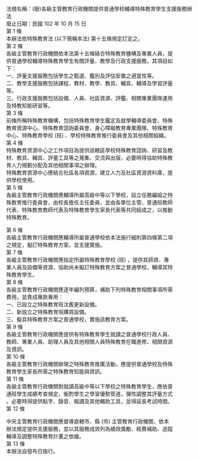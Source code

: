 法規名稱：(廢)各級主管教育行政機關提供普通學校輔導特殊教育學生支援服務辦法  
廢止日期：民國 102 年 10 月 15 日  
第 1 條  
本辦法依特殊教育法 (以下簡稱本法) 第十五條規定訂定之。  
第 2 條  
各級主管教育行政機關依本法第十五條結合特殊教育機構及專業人員，提  
供普通學校輔導特殊教育學生有關評量、教學及行政支援服務，其項目如  
下：  
一、評量支援服務包括學生之甄選、鑑別及評估安置之適當性等。  
二、教學支援服務包括課程、教材、教學、教具、輔具、輔導及學習評量  
等。  
三、行政支援服務包括設備、人員、社區資源、評鑑、相關專業團隊運用  
及特教知能研習等。  
第 3 條  
前條所稱特殊教育機構，包括特殊教育學生鑑定及就學輔導委員會、特殊  
教育資源中心、特殊教育諮詢委員會、身心障礙教育專業團隊、特殊教育  
中心、特殊教育學校 (班) 、學校特殊教育推行委員會及其他相關組織。  
第 4 條  
特殊教育資源中心之工作項目為提供該轄區學校特殊教育諮詢、研習及教  
材、教具、輔具、評量工具等之蒐集、交流與出版，必要時得協助特殊教  
育人力規劃分配及其他相關事項之辦理。  
特殊教育資源中心應結合社區各項資源，建立人力及社區資源資料庫，提  
供學校使用。  
第 5 條  
各級主管教育行政機關應輔導所屬高級中等以下學校，設立任務編組之特  
殊教育推行委員會，由校長擔任主任委員，並由各單位主管、普通班教師  
代表、特殊教育教師代表及特殊教育學生家長代表等共同組成之，以推動  
特殊教育。  


第 6 條  
各級主管教育行政機關應輔導所屬普通學校依本法施行細則第四條第二項  
之規定，擬訂特殊教育方案，並支援實施。  
第 7 條  
各級主管教育行政機關應指定所屬特殊教育學校 (班) ，提供其師資、專  
業人員及設備等資源，協助尚未擬訂特殊教育方案之普通學校，輔導其特  
殊教育學生。  
第 8 條  
各級主管教育行政機關應逐年編列預算，補助下列特殊教育相關事項所需  
費用，並責成專款專用：  
一、已設立之特殊教育班汰舊更新設備。  
二、新設立之特殊教育班購買設備。  
三、擬具特殊教育方案之普通學校，實施該教育方案。  
第 9 條  
各級主管教育行政機關應提供有特殊教育學生就讀之普通學校行政人員、  
教師、專業人員、助理人員及其他相關人員特殊教育在職進修、相關資源  
及資訊。  
第 10 條  
各級主管教育行政機關辦理之特殊教育推廣活動，應提供普通學校及特殊  
教育學生家長所需之特殊教育知能與資訊。  
第 11 條  
各級主管教育行政機關對就讀高級中等以下學校之特殊教育學生，應依普  
通班學生成績考查規定，衡酌學生之學習優勢管道，彈性調整其評量方式  
。必要時得提供點字、錄音、報讀及其他輔助工具，並得延長考試時間。  
第 12 條  


中央主管教育行政機關應督導直轄市、縣 (市) 主管教育行政機關，依本  
辦法規定提供支援服務，並以其服務成效列為績效獎勵、經費補助、追蹤  
輔導及調整特殊教育計畫之依據。  
第 13 條  
本辦法自發布日施行。  


